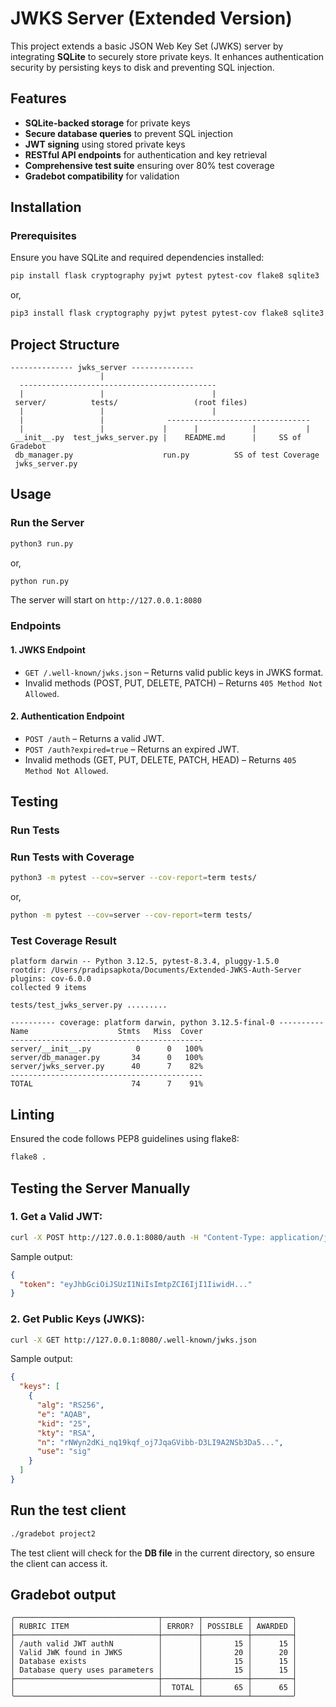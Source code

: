# JWKS Server (Extended Version)

This project extends a basic JSON Web Key Set (JWKS) server by integrating **SQLite** to securely store private keys. It enhances authentication security by persisting keys to disk and preventing SQL injection.

## Features
- **SQLite-backed storage** for private keys
- **Secure database queries** to prevent SQL injection
- **JWT signing** using stored private keys
- **RESTful API endpoints** for authentication and key retrieval
- **Comprehensive test suite** ensuring over 80% test coverage
- **Gradebot compatibility** for validation

## Installation

### Prerequisites
Ensure you have SQLite and required dependencies installed:
```bash
pip install flask cryptography pyjwt pytest pytest-cov flake8 sqlite3
```
or,
```bash
pip3 install flask cryptography pyjwt pytest pytest-cov flake8 sqlite3
```

## Project Structure
```
-------------- jwks_server --------------
                    |         
  --------------------------------------------
  |                 |                        |  
 server/          tests/                 (root files)
  |                 |                        |
  |                 |              --------------------------------
  |                 |             |      |            |           |
 __init__.py  test_jwks_server.py |    README.md      |     SS of Gradebot
 db_manager.py                    run.py          SS of test Coverage
 jwks_server.py
```

## Usage

### Run the Server
```bash
python3 run.py
```
or,
```bash
python run.py
```
The server will start on `http://127.0.0.1:8080`

### Endpoints

#### 1. JWKS Endpoint
- `GET /.well-known/jwks.json` – Returns valid public keys in JWKS format.
- Invalid methods (POST, PUT, DELETE, PATCH) – Returns `405 Method Not Allowed`.

#### 2. Authentication Endpoint
- `POST /auth` – Returns a valid JWT.
- `POST /auth?expired=true` – Returns an expired JWT.
- Invalid methods (GET, PUT, DELETE, PATCH, HEAD) – Returns `405 Method Not Allowed`.

## Testing

### Run Tests

### Run Tests with Coverage
```bash
python3 -m pytest --cov=server --cov-report=term tests/
```
or, 
```bash
python -m pytest --cov=server --cov-report=term tests/
```

### Test Coverage Result
```
platform darwin -- Python 3.12.5, pytest-8.3.4, pluggy-1.5.0
rootdir: /Users/pradipsapkota/Documents/Extended-JWKS-Auth-Server
plugins: cov-6.0.0
collected 9 items                                                                                                                                                                                   

tests/test_jwks_server.py .........

---------- coverage: platform darwin, python 3.12.5-final-0 ----------
Name                    Stmts   Miss  Cover
-------------------------------------------
server/__init__.py          0      0   100%
server/db_manager.py       34      0   100%
server/jwks_server.py      40      7    82%
-------------------------------------------
TOTAL                      74      7    91%
```

## Linting
Ensured the code follows PEP8 guidelines using flake8:
```bash
flake8 .
```

## Testing the Server Manually

### 1. Get a Valid JWT:
```bash
curl -X POST http://127.0.0.1:8080/auth -H "Content-Type: application/json" -d '{"username": "userABC"}'  
```
Sample output:
```json
{
  "token": "eyJhbGciOiJSUzI1NiIsImtpZCI6IjI1IiwidH..."
}
```

### 2. Get Public Keys (JWKS):
```bash
curl -X GET http://127.0.0.1:8080/.well-known/jwks.json
```

Sample output:
```json
{  
  "keys": [  
    {  
      "alg": "RS256",  
      "e": "AQAB",  
      "kid": "25",  
      "kty": "RSA",  
      "n": "rNWyn2dKi_nq19kqf_oj7JqaGVibb-D3LI9A2NSb3Da5...",  
      "use": "sig"  
    }  
  ]  
}  
```

## Run the test client
```bash
./gradebot project2
```
The test client will check for the **DB file** in the current directory, so ensure the client can access it.

## Gradebot output
```
╭────────────────────────────────┬────────┬──────────┬─────────╮
│ RUBRIC ITEM                    │ ERROR? │ POSSIBLE │ AWARDED │
├────────────────────────────────┼────────┼──────────┼─────────┤
│ /auth valid JWT authN          │        │       15 │      15 │
│ Valid JWK found in JWKS        │        │       20 │      20 │
│ Database exists                │        │       15 │      15 │
│ Database query uses parameters │        │       15 │      15 │
├────────────────────────────────┼────────┼──────────┼─────────┤
│                                │  TOTAL │       65 │      65 │
╰────────────────────────────────┴────────┴──────────┴─────────╯   
```
